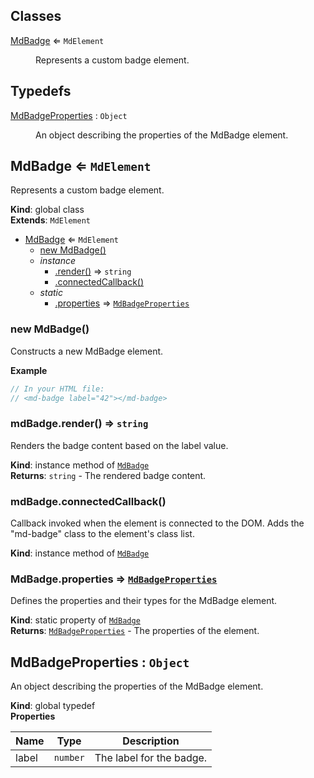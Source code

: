## Classes

<dl>
<dt><a href="#MdBadge">MdBadge</a> ⇐ <code>MdElement</code></dt>
<dd><p>Represents a custom badge element.</p>
</dd>
</dl>

## Typedefs

<dl>
<dt><a href="#MdBadgeProperties">MdBadgeProperties</a> : <code>Object</code></dt>
<dd><p>An object describing the properties of the MdBadge element.</p>
</dd>
</dl>

<a name="MdBadge"></a>

## MdBadge ⇐ <code>MdElement</code>
Represents a custom badge element.

**Kind**: global class  
**Extends**: <code>MdElement</code>  

* [MdBadge](#MdBadge) ⇐ <code>MdElement</code>
    * [new MdBadge()](#new_MdBadge_new)
    * _instance_
        * [.render()](#MdBadge+render) ⇒ <code>string</code>
        * [.connectedCallback()](#MdBadge+connectedCallback)
    * _static_
        * [.properties](#MdBadge.properties) ⇒ [<code>MdBadgeProperties</code>](#MdBadgeProperties)

<a name="new_MdBadge_new"></a>

### new MdBadge()
Constructs a new MdBadge element.

**Example**  
```js
// In your HTML file:// <md-badge label="42"></md-badge>
```
<a name="MdBadge+render"></a>

### mdBadge.render() ⇒ <code>string</code>
Renders the badge content based on the label value.

**Kind**: instance method of [<code>MdBadge</code>](#MdBadge)  
**Returns**: <code>string</code> - The rendered badge content.  
<a name="MdBadge+connectedCallback"></a>

### mdBadge.connectedCallback()
Callback invoked when the element is connected to the DOM.Adds the "md-badge" class to the element's class list.

**Kind**: instance method of [<code>MdBadge</code>](#MdBadge)  
<a name="MdBadge.properties"></a>

### MdBadge.properties ⇒ [<code>MdBadgeProperties</code>](#MdBadgeProperties)
Defines the properties and their types for the MdBadge element.

**Kind**: static property of [<code>MdBadge</code>](#MdBadge)  
**Returns**: [<code>MdBadgeProperties</code>](#MdBadgeProperties) - The properties of the element.  
<a name="MdBadgeProperties"></a>

## MdBadgeProperties : <code>Object</code>
An object describing the properties of the MdBadge element.

**Kind**: global typedef  
**Properties**

| Name | Type | Description |
| --- | --- | --- |
| label | <code>number</code> | The label for the badge. |

